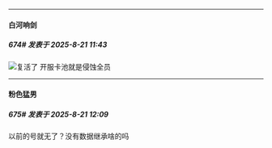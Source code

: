 ﻿
*****

####  白河响剑  
##### 674#       发表于 2025-8-21 11:43

<img src="https://static.stage1st.com/image/smiley/face2017/067.png" referrerpolicy="no-referrer">复活了 开服卡池就是侵蚀全员


*****

####  粉色猛男  
##### 675#       发表于 2025-8-21 12:09

以前的号就无了？没有数据继承啥的吗


